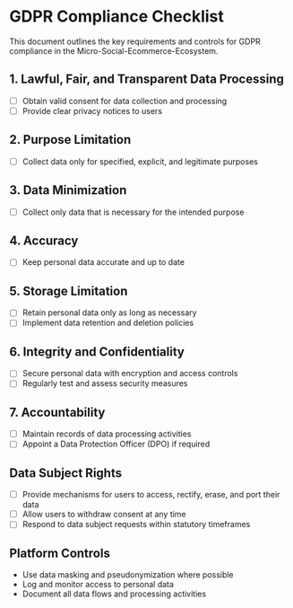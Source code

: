 # GDPR Compliance Checklist

This document outlines the key requirements and controls for GDPR compliance in the Micro-Social-Ecommerce-Ecosystem.

## 1. Lawful, Fair, and Transparent Data Processing
- [ ] Obtain valid consent for data collection and processing
- [ ] Provide clear privacy notices to users

## 2. Purpose Limitation
- [ ] Collect data only for specified, explicit, and legitimate purposes

## 3. Data Minimization
- [ ] Collect only data that is necessary for the intended purpose

## 4. Accuracy
- [ ] Keep personal data accurate and up to date

## 5. Storage Limitation
- [ ] Retain personal data only as long as necessary
- [ ] Implement data retention and deletion policies

## 6. Integrity and Confidentiality
- [ ] Secure personal data with encryption and access controls
- [ ] Regularly test and assess security measures

## 7. Accountability
- [ ] Maintain records of data processing activities
- [ ] Appoint a Data Protection Officer (DPO) if required

## Data Subject Rights
- [ ] Provide mechanisms for users to access, rectify, erase, and port their data
- [ ] Allow users to withdraw consent at any time
- [ ] Respond to data subject requests within statutory timeframes

## Platform Controls
- Use data masking and pseudonymization where possible
- Log and monitor access to personal data
- Document all data flows and processing activities 